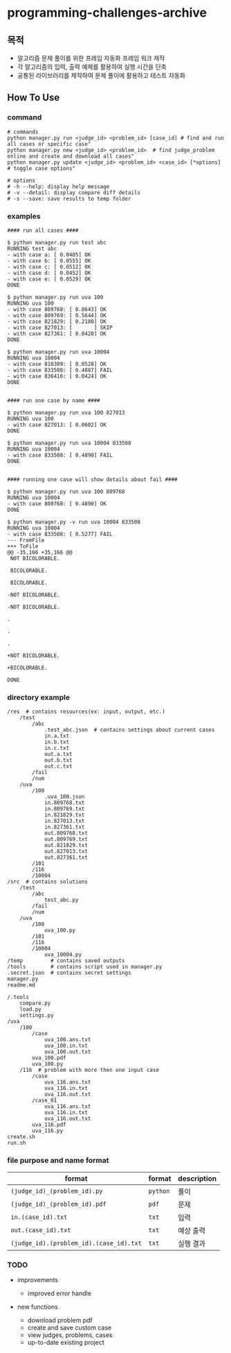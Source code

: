 # programming-challenges-archive

## 목적
- 알고리즘 문제 풀이를 위한 프레임 자동화 프레임 워크 제작
- 각 알고리즘의 입력, 출력 예제를 활용하여 실행 시간을 단축
- 공통된 라이브러리를 제작하여 문제 풀이에 활용하고 테스트 자동화


## How To Use

### command

```
# commands
python manager.py run <judge_id> <problem_id> [case_id] # find and run all cases or specific case"
python manager.py new <judge_id> <problem_id>  # find judge_problem online and create and download all cases"
python manager.py update <judge_id> <problem_id> <case_id> [*options]  # toggle case options"

# options
# -h --help: display help message
# -v --detail: display compare diff details
# -s --save: save results to temp folder
```

### examples

```
#### run all cases ####

$ python manager.py run test abc
RUNNING test abc
- with case a: [ 0.0405] OK
- with case b: [ 0.0555] OK
- with case c: [ 0.0512] OK
- with case d: [ 0.0452] OK
- with case e: [ 0.0529] OK
DONE

$ python manager.py run uva 100
RUNNING uva 100
- with case 809768: [ 0.0643] OK
- with case 809769: [ 0.5644] OK
- with case 821829: [ 0.2180] OK
- with case 827013: [       ] SKIP
- with case 827361: [ 0.0420] OK
DONE

$ python manager.py run uva 10004
RUNNING uva 10004
- with case 810309: [ 0.0528] OK
- with case 833508: [ 0.4887] FAIL
- with case 836416: [ 0.0424] OK
DONE


#### run one case by name ####

$ python manager.py run uva 100 827013
RUNNING uva 100
- with case 827013: [ 0.0602] OK
DONE

$ python manager.py run uva 10004 833508
RUNNING uva 10004
- with case 833508: [ 0.4890] FAIL
DONE


#### running one case will show details about fail ####

$ python manager.py run uva 100 809768
RUNNING uva 10004
- with case 809768: [ 0.4890] OK
DONE

$ python manager.py -v run uva 10004 833508
RUNNING uva 10004
- with case 833508: [ 0.5277] FAIL
--- FromFile
+++ ToFile
@@ -35,166 +35,166 @@
 NOT BICOLORABLE.

 BICOLORABLE.

 BICOLORABLE.

-NOT BICOLORABLE.

-NOT BICOLORABLE.

.

.

.

+NOT BICOLORABLE.

+BICOLORABLE.

DONE

```

### directory example
```
/res  # contains resources(ex: input, output, etc.)
    /test
        /abc
            .test_abc.json  # contains settings about current cases
            in.a.txt
            in.b.txt
            in.c.txt
            out.a.txt
            out.b.txt
            out.c.txt
        /fail
        /num
    /uva
        /100
            .uva_100.json
            in.809768.txt
            in.809769.txt
            in.821829.txt
            in.827013.txt
            in.827361.txt
            out.809768.txt
            out.809769.txt
            out.821829.txt
            out.827013.txt
            out.827361.txt
        /101
        /116
        /10004
/src  # contains solutions
    /test
        /abc
            test_abc.py
        /fail
        /num
    /uva
        /100
            uva_100.py
        /101
        /116
        /10004
            uva_10004.py
/temp         # contains saved outputs
/tools        # contains script used in manager.py
.secret.json  # contains secret settings
manager.py
readme.md

/.tools
    compare.py
    load.py
    settings.py
/uva
	/100
	    /case
            uva_100.ans.txt
            uva_100.in.txt
            uva_100.out.txt
        uva_100.pdf
		uva_100.py
	/116  # problem with more then one input case
		/case
            uva_116.ans.txt
            uva_116.in.txt
            uva_116.out.txt
        /case_01
            uva_116.ans.txt
            uva_116.in.txt
            uva_116.out.txt
        uva_116.pdf
		uva_116.py
create.sh
run.sh
```

### file purpose and name format
| format                                  | format     | description |
| ----------------------------------------| ---------- | ----------- |
| `(judge_id)_(problem_id).py`            | `python`   | 풀이         |
| `(judge_id)_(problem_id).pdf`           | `pdf`      | 문제         |
| `in.(case_id).txt`                      | `txt`      | 입력         |
| `out.(case_id).txt`                     | `txt`      | 예상 출력     |
| `(judge_id).(problem_id).(case_id).txt` | `txt`      | 실행 결과     |


### TODO
- improvements
    + improved error handle

- new functions
    + download problem pdf
    + create and save custom case
    + view judges, problems, cases
    + up-to-date existing project
